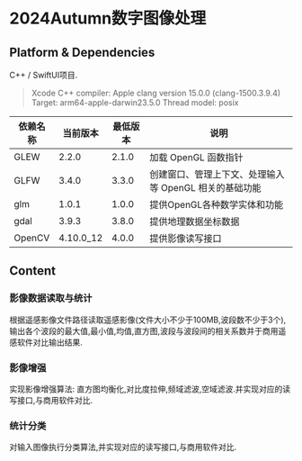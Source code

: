 #  2024Autumn数字图像处理

## Platform & Dependencies
C++ / SwiftUI项目.
> Xcode C++ compiler:
> Apple clang version 15.0.0 (clang-1500.3.9.4)
> Target: arm64-apple-darwin23.5.0
> Thread model: posix

| 依赖名称 | 当前版本 | 最低版本 | 说明 |
| -- | -- | -- | -- |
| GLEW | 2.2.0 | 2.1.0 | 加载 OpenGL 函数指针 |
| GLFW | 3.4.0 | 3.3.0 | 创建窗口、管理上下文、处理输入等 OpenGL 相关的基础功能 |
| glm | 1.0.1 | 1.0.0 | 提供OpenGL各种数学实体和功能|
| gdal | 3.9.3 | 3.8.0 | 提供地理数据坐标数据 |
| OpenCV | 4.10.0_12 | 4.0.0 | 提供影像读写接口 |

## Content
### 影像数据读取与统计
根据遥感影像文件路径读取遥感影像(文件大小不少于100MB,波段数不少于3个),
输出各个波段的最大值,最小值,均值,直方图,波段与波段间的相关系数并于商用遥感软件对比输出结果.
### 影像增强
实现影像增强算法: 直方图均衡化,对比度拉伸,频域滤波,空域滤波.并实现对应的读写接口,与商用软件对比.
### 统计分类
对输入图像执行分类算法,并实现对应的读写接口,与商用软件对比.
